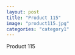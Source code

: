 ```yaml
---
layout: post
title: "Product 115"
image: "product115.jpg"
categories: "category1"
---
```

Product 115
